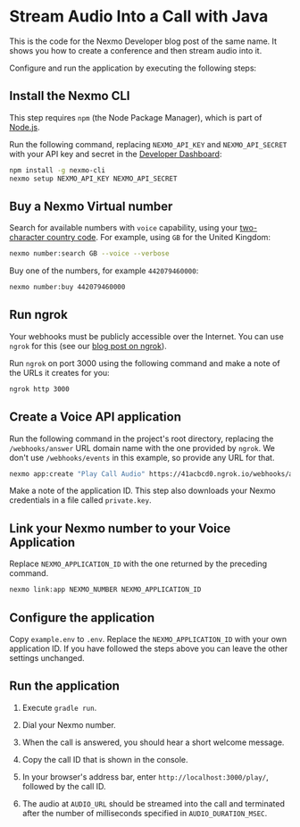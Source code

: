# Stream Audio Into a Call with Java

This is the code for the Nexmo Developer blog post of the same name. It shows you how to create a conference and then stream audio into it.

Configure and run the application by executing the following steps:


## Install the Nexmo CLI

This step requires `npm` (the Node Package Manager), which is part of [Node.js](https://nodejs.org/en/).

Run the following command, replacing `NEXMO_API_KEY` and `NEXMO_API_SECRET` with your API key and secret in the [Developer Dashboard](https://dashboard.nexmo.com/settings):

```sh
npm install -g nexmo-cli
nexmo setup NEXMO_API_KEY NEXMO_API_SECRET
```

## Buy a Nexmo Virtual number

Search for available numbers with `voice` capability, using your [two-character country code](https://www.iban.com/country-codes). For example, using `GB` for the United Kingdom:

```sh
nexmo number:search GB --voice --verbose
```

Buy one of the numbers, for example `442079460000`:

```sh
nexmo number:buy 442079460000
```

## Run ngrok

Your webhooks must be publicly accessible over the Internet. You can use `ngrok` for this (see our [blog post on ngrok](https://www.nexmo.com/blog/2017/07/04/local-development-nexmo-ngrok-tunnel-dr)).

Run `ngrok` on port 3000 using the following command and make a note of the URLs it creates for you:

```sh
ngrok http 3000
```

## Create a Voice API application

Run the following command in the project's root directory, replacing the `/webhooks/answer` URL domain name with the one provided by `ngrok`. We don't use `/webhooks/events` in this example, so provide any URL for that. 

```sh
nexmo app:create "Play Call Audio" https://41acbcd0.ngrok.io/webhooks/answer https://example.com/webhooks/events --keyfile private.key
```

Make a note of the application ID. This step also downloads your Nexmo credentials in a file called `private.key`.

## Link your Nexmo number to your Voice Application

Replace `NEXMO_APPLICATION_ID` with the one returned by the preceding command.

```sh
nexmo link:app NEXMO_NUMBER NEXMO_APPLICATION_ID
```

## Configure the application

Copy `example.env` to `.env`. Replace the `NEXMO_APPLICATION_ID` with your own application ID. If you have followed the steps above you can leave the other settings unchanged.

## Run the application

1. Execute `gradle run`.

2. Dial your Nexmo number.

3. When the call is answered, you should hear a short welcome message.

4. Copy the call ID that is shown in the console.

5. In your browser's address bar, enter `http://localhost:3000/play/`, followed by the call ID.

6. The audio at `AUDIO_URL` should be streamed into the call and terminated after the number of milliseconds specified in `AUDIO_DURATION_MSEC`.